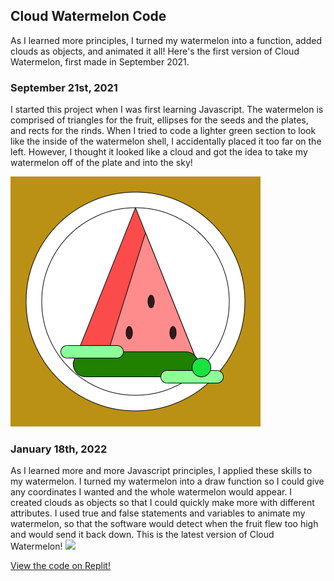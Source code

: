 ## Cloud Watermelon Code

 As I learned more principles, I turned my watermelon into a function, added clouds as objects, and animated it all! Here's the first version of Cloud Watermelon, first made in September 2021.

### September 21st, 2021

<p>I started this project when I was first learning Javascript. The watermelon is comprised of triangles for the fruit, ellipses for the seeds and the plates, and rects for the rinds. When I tried to code a lighter green section to look like the inside of the watermelon shell, I accidentally placed it too far on the left. However, I thought it looked like a cloud and got the idea to take my watermelon off of the plate and into the sky!</p>

<img src="https://github.com/KatMrz/katmrz.github.io/blob/master/images/1stCW.png?raw=true"/>

### January 18th, 2022

<p>As I learned more and more Javascript principles, I applied these skills to my watermelon. I turned my watermelon into a draw function so I could give any coordinates I wanted and the whole watermelon would appear. I created clouds as objects so that I could quickly make more with different attributes. I used true and false statements and variables to animate my watermelon, so that the software would detect when the fruit flew too high and would send it back down. This is the latest version of Cloud Watermelon!
  
<img src="https://github.com/KatMrz/katmrz.github.io/blob/master/images/Hnet-image%20(1).gif?raw=true"/>

<a href="https://replit.com/@KatrinaM/Cloud-Watermelon?v=1#script.js">View the code on Replit!</a>
